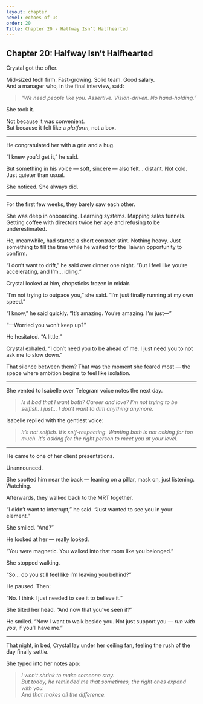 ```yaml
---
layout: chapter
novel: echoes-of-us
order: 20
Title: Chapter 20 - Halfway Isn’t Halfhearted
---
```


## Chapter 20: Halfway Isn’t Halfhearted

Crystal got the offer.

Mid-sized tech firm. Fast-growing. Solid team. Good salary.  
And a manager who, in the final interview, said:  
> *“We need people like you. Assertive. Vision-driven. No hand-holding.”*

She took it.

Not because it was convenient.  
But because it felt like a *platform*, not a box.

---

He congratulated her with a grin and a hug.

“I knew you’d get it,” he said.

But something in his voice — soft, sincere — also felt… distant. Not cold. Just quieter than usual.

She noticed. She always did.

---

For the first few weeks, they barely saw each other.

She was deep in onboarding. Learning systems. Mapping sales funnels. Getting coffee with directors twice her age and refusing to be underestimated.

He, meanwhile, had started a short contract stint. Nothing heavy. Just something to fill the time while he waited for the Taiwan opportunity to confirm.

“I don’t want to drift,” he said over dinner one night. “But I feel like you’re accelerating, and I’m… idling.”

Crystal looked at him, chopsticks frozen in midair.

“I’m not trying to outpace you,” she said. “I’m just finally running at my own speed.”

“I know,” he said quickly. “It’s amazing. You’re amazing. I’m just—”

“—Worried you won’t keep up?”

He hesitated. “A little.”

Crystal exhaled. “I don’t need you to be ahead of me. I just need you to not ask me to slow down.”

That silence between them? That was the moment she feared most — the space where ambition begins to feel like isolation.

---

She vented to Isabelle over Telegram voice notes the next day.

> *Is it bad that I want both? Career and love? I’m not trying to be selfish. I just… I don’t want to dim anything anymore.*

Isabelle replied with the gentlest voice:

> *It’s not selfish. It’s self-respecting. Wanting both is not asking for too much. It’s asking for the *right* person to meet you at your level.*

---

He came to one of her client presentations.

Unannounced.

She spotted him near the back — leaning on a pillar, mask on, just listening. Watching.

Afterwards, they walked back to the MRT together.

“I didn’t want to interrupt,” he said. “Just wanted to see you in your element.”

She smiled. “And?”

He looked at her — really looked.

“You were magnetic. You walked into that room like you belonged.”

She stopped walking.

“So… do you still feel like I’m leaving you behind?”

He paused. Then:

“No. I think I just needed to see it to believe it.”

She tilted her head. “And now that you’ve seen it?”

He smiled. “Now I want to walk beside you. Not just support you — *run with you*, if you’ll have me.”

---

That night, in bed, Crystal lay under her ceiling fan, feeling the rush of the day finally settle.

She typed into her notes app:

> *I won’t shrink to make someone stay.*  
> *But today, he reminded me that sometimes, the right ones expand with you.*  
> *And that makes all the difference.*